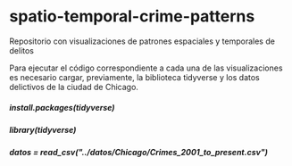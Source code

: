 # spatio-temporal-crime-patterns
Repositorio con visualizaciones de patrones espaciales y temporales de delitos

Para ejecutar el código correspondiente a cada una de las visualizaciones es necesario cargar, previamente, la biblioteca tidyverse y los datos delictivos de la ciudad de Chicago.

##### install.packages(tidyverse)
##### library(tidyverse)

##### datos = read_csv("../datos/Chicago/Crimes_2001_to_present.csv")
